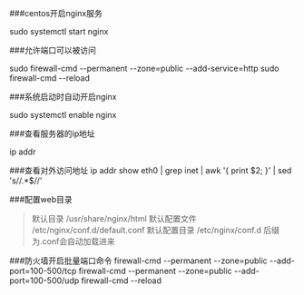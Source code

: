 ###centos开启nginx服务

sudo systemctl start nginx

###允许端口可以被访问

sudo firewall-cmd --permanent --zone=public --add-service=http
sudo firewall-cmd --reload

###系统启动时自动开启nginx

sudo systemctl enable nginx

###查看服务器的ip地址

ip addr

###查看对外访问地址
ip addr show eth0 | grep inet | awk '{ print $2; }' | sed 's/\/.*$//'

###配置web目录
>默认目录 /usr/share/nginx/html
>默认配置文件 /etc/nginx/conf.d/default.conf
>默认配置目录 /etc/nginx/conf.d 后缀为.conf会自动加载进来

###防火墙开启批量端口命令
firewall-cmd --permanent --zone=public --add-port=100-500/tcp
firewall-cmd --permanent --zone=public --add-port=100-500/udp
firewall-cmd --reload
